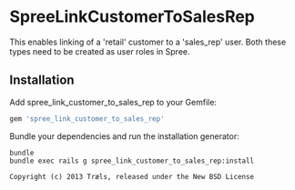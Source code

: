 SpreeLinkCustomerToSalesRep
===========================

This enables linking of a 'retail' customer to a 'sales_rep' user. Both these types need to be created as user roles in Spree.

Installation
------------

Add spree_link_customer_to_sales_rep to your Gemfile:

```ruby
gem 'spree_link_customer_to_sales_rep'
```

Bundle your dependencies and run the installation generator:

```shell
bundle
bundle exec rails g spree_link_customer_to_sales_rep:install

Copyright (c) 2013 Træls, released under the New BSD License
